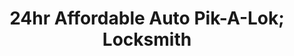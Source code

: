 ---
title: "24hr Affordable Auto Pik-A-Lok; Locksmith"
url: /greenville/24hr-affordable-auto-pik-a-lok-locksmith/
shop: Schlüsseldienst
---